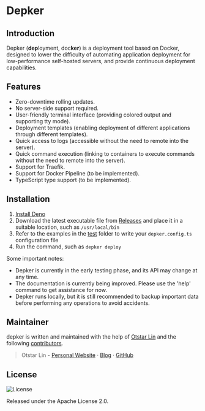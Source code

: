 # Depker

## Introduction

Depker (**dep**loyment, doc**ker**) is a deployment tool based on Docker, designed to lower the difficulty of automating application deployment for low-performance self-hosted servers, and provide continuous deployment capabilities.

## Features

- Zero-downtime rolling updates.
- No server-side support required.
- User-friendly terminal interface (providing colored output and supporting tty mode).
- Deployment templates (enabling deployment of different applications through different templates).
- Quick access to logs (accessible without the need to remote into the server).
- Quick command execution (linking to containers to execute commands without the need to remote into the server).
- Support for Traefik.
- Support for Docker Pipeline (to be implemented).
- TypeScript type support (to be implemented).

## Installation

1. [Install Deno](https://deno.land/manual/getting_started/installation)
2. Download the latest executable file from [Releases](https://github.com/syfxlin/depker/releases) and place it in a suitable location, such as `/usr/local/bin`
3. Refer to the examples in the [test](https://github.com/syfxlin/depker/tree/master/test) folder to write your `depker.config.ts` configuration file
4. Run the command, such as `depker deploy`

Some important notes:

- Depker is currently in the early testing phase, and its API may change at any time.
- The documentation is currently being improved. Please use the 'help' command to get assistance for now.
- Depker runs locally, but it is still recommended to backup important data before performing any operations to avoid accidents.

## Maintainer

depker is written and maintained with the help of [Otstar Lin](https://ixk.me) and the following [contributors](https://github.com/syfxlin/depker/graphs/contributors).

> Otstar Lin - [Personal Website](https://ixk.me/) · [Blog](https://blog.ixk.me/) · [GitHub](https://github.com/syfxlin)

## License

![License](https://img.shields.io/github/license/syfxlin/depker.svg?style=flat-square)

Released under the Apache License 2.0.
